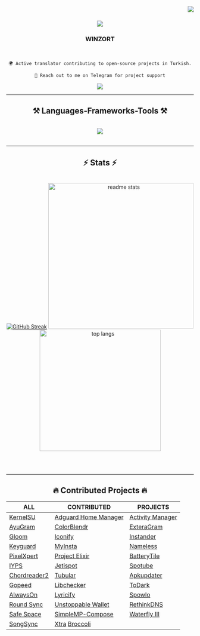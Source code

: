 <img align="right" src="https://visitor-badge.laobi.icu/badge?page_id=mikropsoft.mikropsoft" />

<h1 align="center">
    <img
        src="https://readme-typing-svg.herokuapp.com/?font=Righteous&size=35&center=true&vCenter=true&width=1100&height=70&duration=4000&lines=Hi+There!+👋;+I'm+WINZORT!;" />
</h1>

<h3 align="center">WINZORT</h3>

<br />

<div align="center">

    🌍 Active translator contributing to open-source projects in Turkish.

    💬 Reach out to me on Telegram for project support

</div>

<div align="center">
    <a href="https://t.me/microzort">
        <img src="https://img.shields.io/badge/Contact-333333?style=for-the-badge&logo=telegram&logoColor=blue" />
    </a>
</div>

<hr />

<h2 align="center">⚒️ Languages-Frameworks-Tools ⚒️</h2>
<br />
<div align="center">
    <img src="https://skillicons.dev/icons?i=python,github,vscode,linux,debian,ubuntu" />
</div>

<br />

<hr />

<h2 align="center">⚡ Stats ⚡</h2>
<br>
<div align=center>
    <a href="https://git.io/streak-stats"><img
            src="https://github-readme-streak-stats.herokuapp.com?user=mikropsoft&theme=react&border_radius=10&card_width=400"
            alt="GitHub Streak" /></a>
    <img width=390
        src="https://github-readme-stats.vercel.app/api?username=mikropsoft&count_private=true&show_icons=true&theme=react&rank_icon=github&border_radius=10&card_width=400"
        alt="readme stats" />
    <br />
    <img width=325 align="center"
        src="https://github-readme-stats.vercel.app/api/top-langs/?username=mikropsoft&hide=HTML&langs_count=8&layout=compact&theme=react&border_radius=10&size_weight=0.5&count_weight=0.5&exclude_repo=github-readme-stats"
        alt="top langs" />
</div>

<br /><br />

<hr />

<div align="center">
    <h2>🔥 Contributed Projects 🔥</h2>
</div>

<div align="center">

<div align="center">

<div align="center">

ALL | CONTRIBUTED | PROJECTS
--- | --- | ---
[Kern‌elSU](https://github.com/tiann/KernelSU) | [Adguard Home Manager](https://github.com/JGeek00/adguard-home-manager) | [Activ‌ity Manager](https://github.com/sdex/ActivityManager)
[AyuGram](https://github.com/AyuGram) | [ColorB‌lendr](https://github.com/Mahmud0808/ColorBlendr) | [ExteraGram](https://github.com/exteraSquad/exteraGram)
[Glo‌om](https://github.com/MateriiApps/Gloom) | [Iconify](https://github.com/Mahmud0808/Iconify) | [In‌stander](https://thedise.me/instander)
[Keyguard](https://github.com/AChep/keyguard-app) | [My‌Insta](https://myinsta.app) | [Nameless](https://nameless.wiki)
[Pixe‌lXpert](https://github.com/siavash79/PixelXpert) | [Project Elixir](https://projectelixiros.com/home) | [BatteryTile](https://github.com/CominAtYou/BatteryTile)
[IYPS](https://github.com/StellarSand/IYPS) | [Jeti‌spot](https://github.com/iTaysonLab/jetispot) | [Spotube](https://github.com/KRTirtho/spotube)
[Chord‌reader2](https://github.com/AndInTheClouds/chordreader2) | [Tubular](https://github.com/polymorphicshade/Tubular) | [Apku‌pdater](https://github.com/rumboalla/apkupdater)
[Gopeed](https://github.com/GopeedLab/gopeed) | [Libc‌hecker](https://github.com/LibChecker/LibChecker) | [ToDark](https://github.com/darkmoonight/ToDark)
[Alw‌aysOn](https://github.com/Domi04151309/AlwaysOn) | [Lyricify](https://github.com/WXRIW/Lyricify-App) | [Spo‌wlo](https://github.com/BobbyESP/Spowlo)
[Round Sync](https://github.com/newhinton/Round-Sync) | [Unsto‌ppable Wallet](https://github.com/horizontalsystems/unstoppable-wallet-android) | [RethinkDNS](https://github.com/celzero/rethink-app)
[Saf‌e Space](https://github.com/aashishksahu/SafeSpace) | [SimpleMP-Compose](https://github.com/lighttigerXIV/SimpleMP-Compose) | [Waterfly III](https://github.com/dreautall/waterfly-iii)
[SongSync](https://github.com/Lambada10/SongSync) | [Xtra](https://github.com/crackededed/Xtra) [Broccoli](https://github.com/flauschtrud/broccoli)

</div>


</div>


</div>
